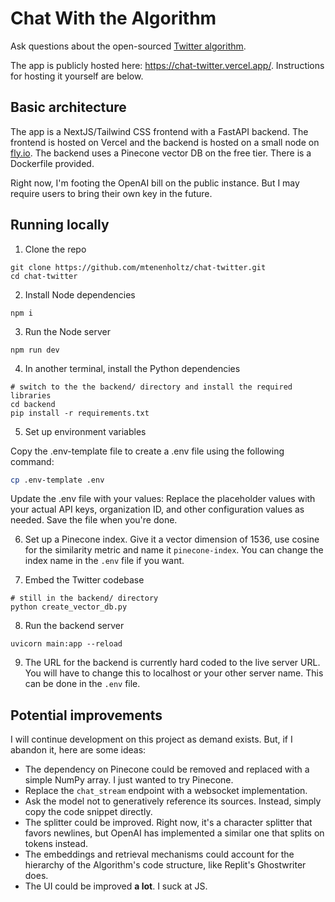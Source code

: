 # Chat With the Algorithm

Ask questions about the open-sourced [Twitter algorithm](https://github.com/twitter/the-algorithm).

The app is publicly hosted here: https://chat-twitter.vercel.app/. Instructions for hosting it yourself are below.

## Basic architecture

The app is a NextJS/Tailwind CSS frontend with a FastAPI backend. The frontend is hosted on Vercel and the backend is hosted on a small node on [fly.io](https://fly.io/). The backend uses a Pinecone vector DB on the free tier. There is a Dockerfile provided.

Right now, I'm footing the OpenAI bill on the public instance. But I may require users to bring their own key in the future.

## Running locally

1. Clone the repo

```
git clone https://github.com/mtenenholtz/chat-twitter.git
cd chat-twitter
```

2. Install Node dependencies

```
npm i
```

3. Run the Node server

```
npm run dev
```

4. In another terminal, install the Python dependencies

```
# switch to the the backend/ directory and install the required libraries
cd backend 
pip install -r requirements.txt
```

5. Set up environment variables

Copy the .env-template file to create a .env file using the following command:
```bash
cp .env-template .env
```

Update the .env file with your values:
Replace the placeholder values with your actual API keys, organization ID, and other configuration values as needed. Save the file when you're done.


6. Set up a Pinecone index. Give it a vector dimension of 1536, use cosine for the similarity metric and name it `pinecone-index`. You can change the index name in the `.env` file if you want.


7. Embed the Twitter codebase

```
# still in the backend/ directory
python create_vector_db.py
```

8. Run the backend server

```
uvicorn main:app --reload
```

9. The URL for the backend is currently hard coded to the live server URL. You will have to change this to localhost or your other server name. This can be done in the `.env` file.

## Potential improvements

I will continue development on this project as demand exists. But, if I abandon it, here are some ideas:

- The dependency on Pinecone could be removed and replaced with a simple NumPy array. I just wanted to try Pinecone.
- Replace the `chat_stream` endpoint with a websocket implementation.
- Ask the model not to generatively reference its sources. Instead, simply copy the code snippet directly.
- The splitter could be improved. Right now, it's a character splitter that favors newlines, but OpenAI has implemented a similar one that splits on tokens instead.
- The embeddings and retrieval mechanisms could account for the hierarchy of the Algorithm's code structure, like Replit's Ghostwriter does.
- The UI could be improved **a lot**. I suck at JS.